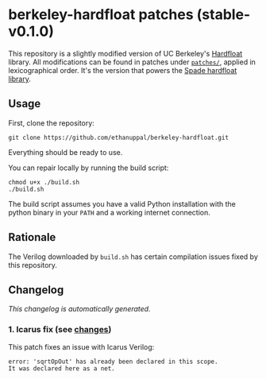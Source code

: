 <!-- THIS FILE IS GENERATED AUTOMATICALLY. -->
<!-- DO NOT EDIT THIS FILE. -->
<!-- EDIT README_gen.md INSTEAD. -->
# berkeley-hardfloat patches (stable-v0.1.0)

This repository is a slightly modified version of UC Berkeley's [Hardfloat](https://github.com/ucb-bar/berkeley-hardfloat) library.
All modifications can be found in patches under [`patches/`](./patches/),
applied in lexicographical order.
It's the version that powers the [Spade hardfloat library](https://github.com/ethanuppal/hardfloat-spade).

## Usage

First, clone the repository:

```shell
git clone https://github.com/ethanuppal/berkeley-hardfloat.git
```

Everything should be ready to use.

You can repair locally by running the build script:

```shell
chmod u+x ./build.sh
./build.sh
```

The build script assumes you have a valid Python installation with the python
binary in your `PATH` and a working internet connection.

## Rationale

The Verilog downloaded by `build.sh` has certain compilation issues fixed by this repository.

## Changelog

_This changelog is automatically generated._

### 1. Icarus fix (see [changes](./patches/1-icarus-fix.patch))

This patch fixes an issue with Icarus Verilog:

```
error: 'sqrtOpOut' has already been declared in this scope.
It was declared here as a net.
```

